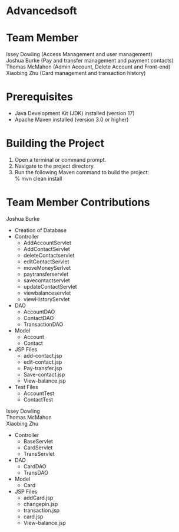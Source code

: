 # Advancedsoft
# Team Member
Issey Dowling  (Access Management and user management)  
Joshua Burke  (Pay and transfer management and payment contacts)  
Thomas McMahon  (Admin Account, Delete Account and Front-end)  
Xiaobing Zhu    (Card management and transaction history)    
# Prerequisites
- Java Development Kit (JDK) installed (version 17)  
- Apache Maven installed (version 3.0 or higher)    

# Building the Project
1. Open a terminal or command prompt.  
2. Navigate to the project directory.  
3. Run the following Maven command to build the project:  
   % mvn clean install  

# Team Member Contributions
Joshua Burke
- Creation of Database
- Controller
    - AddAccountServlet
    - AddContactServlet
    - deleteContactservlet
    - editContactServlet
    - moveMoneySerlvet
    - paytransferservlet
    - savecontactservlet
    - updateContactServlet
    - viewbalanceservlet
    - viewHistoryServlet
- DAO
    - AccountDAO
    - ContactDAO
    - TransactionDAO
- Model
    - Account
    - Contact
- JSP Files
    - add-contact.jsp
    - edit-contact.jsp
    - Pay-transfer.jsp
    - Save-contact.jsp
    - View-balance.jsp
- Test Files
    - AccountTest
    - ContactTest 

Issey Dowling  
Thomas McMahon  
Xiaobing Zhu 
- Controller
    - BaseServlet
    - CardServlet
    - TransServlet
- DAO
    - CardDAO
    - TransDAO
- Model
    - Card
- JSP Files
    - addCard.jsp
    - changepin.jsp
    - transaction.jsp
    - card.jsp
    - View-balance.jsp
